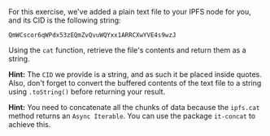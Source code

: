 For this exercise, we've added a plain text file to your IPFS node for you, and its CID is the following string:

```
QmWCscor6qWPdx53zEQmZvQvuWQYxx1ARRCXwYVE4s9wzJ
```

Using the `cat` function, retrieve the file's contents and return them as a string.

**Hint:** The `CID` we provide is a string, and as such it be placed inside quotes. Also, don't forget to convert the buffered contents of the text file to a string using `.toString()` before returning your result.

**Hint:** You need to concatenate all the chunks of data because the `ipfs.cat` method returns an `Async Iterable`. You can use the package `it-concat` to achieve this.
